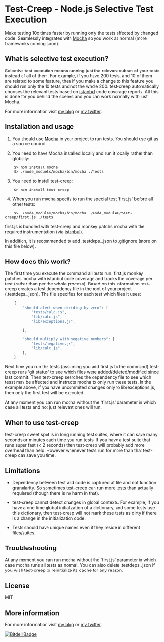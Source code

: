 # Test-Creep - Node.js Selective Test Execution

Make testing 10x times faster by running only the tests affected by changed code. Seamlessly integrates with [Mocha](http://mochajs.org/) so you work as normal (more frameworks coming soon).


## What is selective test execution?

Selective test execution means running just the relevant subset of your tests instead of all of them. For example, if you have 200 tests, and 10 of them are related to some feature, then if you make a change to this feature you should run only the 10 tests and not the whole 200. test-creep automatically chooses the relevant tests based on [istanbul](https://github.com/gotwarlost/istanbul) code coverage reports. All this is done for you behind the scenes and you can work normally with just Mocha.

For more information visit [my blog](http://webservices20.blogspot.com/) or [my twitter](https://twitter.com/YaronNaveh).


## Installation and usage

1. You should use [Mocha](http://mochajs.org/) in your project to run tests. You should use git as a source control.

2. You need to have Mocha installed locally and run it locally rather than globally:
`````
    $> npm install mocha
    $> ./node_moduels/mocha/bin/mocha ./tests
`````

3. You need to install test-creep:
`````
    $> npm install test-creep
`````

4. When you run mocha specify to run the special test 'first.js' before all other tests:
`````
    $> ./node_modules/mocha/bin/mocha ./node_modules/test-creep/first.js ./tests
`````
   first.js is bundled with test-creep and monkey patchs mocha with the required instrumentation (via [istanbul](https://github.com/gotwarlost/istanbul)).

In addition, it is recommended to add .testdeps_.json to .gitignore (more on this file below).

## How does this work?

The first time you execute the command all tests run. first.js monkey patches mocha with istanbul code coverage and tracks the coverage per test (rather than per the whole process). Based on this information test-creep creates a test dependency file in the root of your project (.testdeps_.json). The file specifies for each test which files it uses:


`````javascript
    {
        "should alert when dividing by zero": [
            "tests/calc.js",
            "lib/calc.js",
            "lib/exceptions.js",

        ],

        "should multiply with negative numbers": [
            "tests/negative.js",
            "lib/calc.js",            
        ],
    }

`````

Next time you run the tests (assuming you add first.js to the command) test-creep runs 'git status' to see which files were added/deleted/modified since last commit. Then test-creep searches the dependency file to see which tesst may be affected and instructs mocha to only run these tests. In the example above, if you have uncommited changes only to lib/exceptions.js, then only the first test will be executed.

At any moment you can run mocha without the 'first.js' parameter in which case all tests and not just relevant ones will run.


## When to use test-creep
test-creep sweet spot is in long running test suites, where it can save many seconds or minutes each time you run tests. If you have a test suite that runs super fast (< 2 seconds) then test-creep will probably add more overhead than help. However whenever tests run for more than that test-creep can save you time.


## Limitations
* Dependency between test and code is captured at file and not function granularity. So sometimes test-creep can run more tests than actually requiered (though there is no harm in that).

* test-creep cannot detect changes in global contexts. For example, if you have a one time global initialization of a dictionary, and some tests use this dictionary, then test-creep will not mark these tests as dirty if there is a change in the initialization code. 

* Tests should have unique names even if they reside in different files/suites.


## Troubleshooting
At any moment you can run mocha without the 'first.js' parameter in which case mocha runs all tests as normal.
You can also delete .testdeps_.json if you wish test-creep to reinitialize its cache for any reason.

## License
MIT

## More information
For more information visit [my blog](http://webservices20.blogspot.com/) or [my twitter](https://twitter.com/YaronNaveh).


[![Bitdeli Badge](https://d2weczhvl823v0.cloudfront.net/yaronn/test-creep/trend.png)](https://bitdeli.com/free "Bitdeli Badge")

